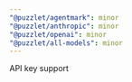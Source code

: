 ```yaml
---
"@puzzlet/agentmark": minor
"@puzzlet/anthropic": minor
"@puzzlet/openai": minor
"@puzzlet/all-models": minor
---
```


API key support
